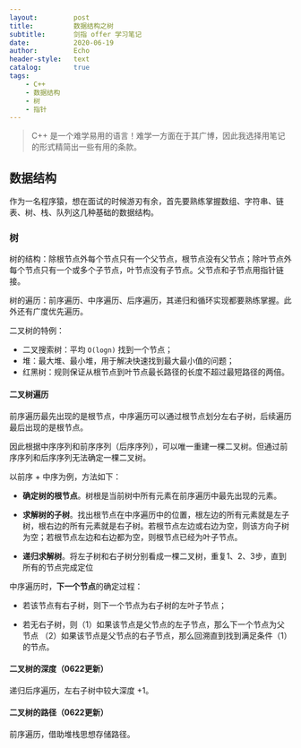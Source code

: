 ```yaml
---
layout:         post
title:          数据结构之树
subtitle:       剑指 offer 学习笔记
date:           2020-06-19
author:         Echo
header-style:   text
catalog:        true
tags: 
    - C++
    - 数据结构
    - 树
    - 指针
---
```


> C++ 是一个难学易用的语言！难学一方面在于其广博，因此我选择用笔记的形式精简出一些有用的条款。

## 数据结构

作为一名程序猿，想在面试的时候游刃有余，首先要熟练掌握数组、字符串、链表、树、栈、队列这几种基础的数据结构。

### 树

树的结构：除根节点外每个节点只有一个父节点，根节点没有父节点；除叶节点外每个节点只有一个或多个子节点，叶节点没有子节点。父节点和子节点用指针链接。

树的遍历：前序遍历、中序遍历、后序遍历，其递归和循环实现都要熟练掌握。此外还有广度优先遍历。

二叉树的特例：

* 二叉搜索树：平均 `O(logn)` 找到一个节点；
* 堆：最大堆、最小堆，用于解决快速找到最大最小值的问题；
* 红黑树：规则保证从根节点到叶节点最长路径的长度不超过最短路径的两倍。

#### 二叉树遍历

前序遍历最先出现的是根节点，中序遍历可以通过根节点划分左右子树，后续遍历最后出现的是根节点。

因此根据中序序列和前序序列（后序序列），可以唯一重建一棵二叉树。但通过前序序列和后序序列无法确定一棵二叉树。

以前序 + 中序为例，方法如下：

* **确定树的根节点**。树根是当前树中所有元素在前序遍历中最先出现的元素。

* **求解树的子树**。找出根节点在中序遍历中的位置，根左边的所有元素就是左子树，根右边的所有元素就是右子树。若根节点左边或右边为空，则该方向子树为空；若根节点左边和右边都为空，则根节点已经为叶子节点。

* **递归求解树**。将左子树和右子树分别看成一棵二叉树，重复1、2、3步，直到所有的节点完成定位

中序遍历时，**下一个节点**的确定过程：

* 若该节点有右子树，则下一个节点为右子树的左叶子节点；

* 若无右子树，则（1）如果该节点是父节点的左子节点，那么下一个节点为父节点 （2）如果该节点是父节点的右子节点，那么回溯直到找到满足条件（1）的节点。

#### 二叉树的深度（0622更新）

递归后序遍历，左右子树中较大深度 +1。

#### 二叉树的路径（0622更新）

前序遍历，借助堆栈思想存储路径。

